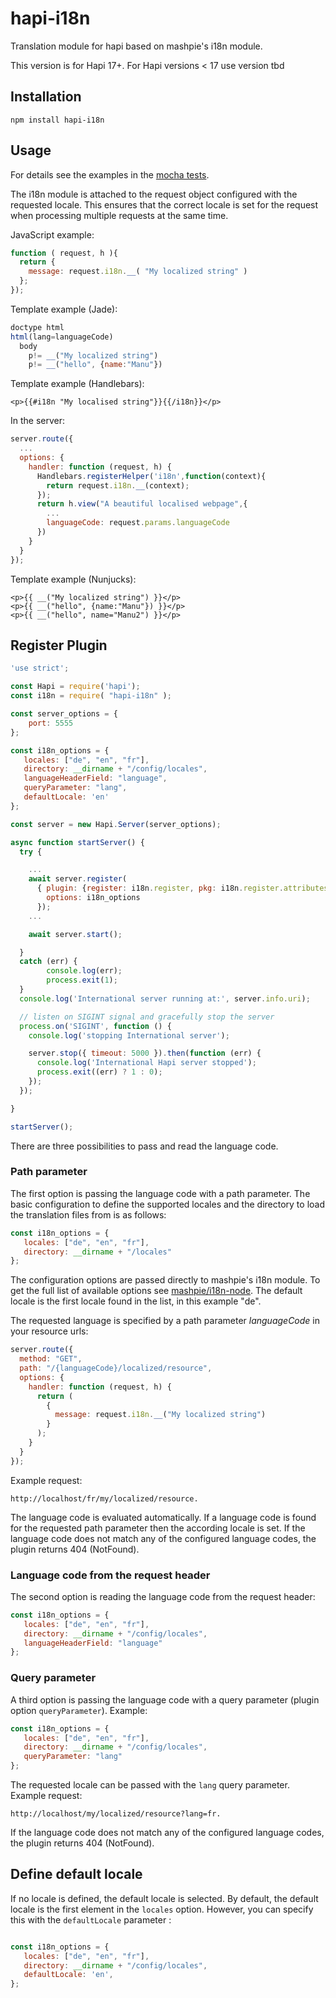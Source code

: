 # hapi-i18n
Translation module for hapi based on mashpie's i18n module.

This version is for Hapi 17+.
For Hapi versions < 17 use version tbd

## Installation
```
npm install hapi-i18n
```

## Usage

For details see the examples in the [mocha tests](test/test.js).

The i18n module is attached to the request object configured with the requested locale. This ensures that the correct locale is set for the request when processing multiple requests at the same time.

JavaScript example:

```js
function ( request, h ){
  return {
    message: request.i18n.__( "My localized string" )
  };
});

```

Template example (Jade):

```js
doctype html
html(lang=languageCode)
  body
    p!= __("My localized string")
    p!= __("hello", {name:"Manu"})
```

Template example (Handlebars):

```
<p>{{#i18n "My localised string"}}{{/i18n}}</p>
```

In the server:

```js
server.route({
  ...
  options: {
    handler: function (request, h) {
      Handlebars.registerHelper('i18n',function(context){
        return request.i18n.__(context);
      });
      return h.view("A beautiful localised webpage",{
        ...
        languageCode: request.params.languageCode
      })
    }
  }
});

```

Template example (Nunjucks):
```
<p>{{ __("My localized string") }}</p>
<p>{{ __("hello", {name:"Manu"}) }}</p>
<p>{{ __("hello", name="Manu2") }}</p>
```

## Register Plugin

```js
'use strict';

const Hapi = require('hapi');
const i18n = require( "hapi-i18n" );

const server_options = {
	port: 5555
};

const i18n_options = {
   locales: ["de", "en", "fr"],
   directory: __dirname + "/config/locales",
   languageHeaderField: "language",
   queryParameter: "lang",
   defaultLocale: 'en'
};

const server = new Hapi.Server(server_options);

async function startServer() {
  try {

    ...
    await server.register(
      { plugin: {register: i18n.register, pkg: i18n.register.attributes.pkg},
        options: i18n_options
      });
    ...

    await server.start();

  }
  catch (err) {
        console.log(err);
        process.exit(1);
  }
  console.log('International server running at:', server.info.uri);

  // listen on SIGINT signal and gracefully stop the server
  process.on('SIGINT', function () {
    console.log('stopping International server');

    server.stop({ timeout: 5000 }).then(function (err) {
      console.log('International Hapi server stopped');
      process.exit((err) ? 1 : 0);
    });
  });

}

startServer();

```

There are three possibilities to pass and read the language code.

### Path parameter

The first option is passing the language code with a path parameter.
The basic configuration to define the supported locales and the directory to load the translation files from is as follows:

```js
const i18n_options = {
   locales: ["de", "en", "fr"],
   directory: __dirname + "/locales"
};

```

The configuration options are passed directly to mashpie's i18n module.
To get the full list of available options see [mashpie/i18n-node](https://github.com/mashpie/i18n-node). The default locale is the first locale found in the list, in this example "de".

The requested language is specified by a path parameter *languageCode* in your resource urls:

```js
server.route({
  method: "GET",
  path: "/{languageCode}/localized/resource",
  options: {
    handler: function (request, h) {
      return (
        {
          message: request.i18n.__("My localized string")
        }
      );
    }
  }
});

```

Example request:

```
http://localhost/fr/my/localized/resource.
```
The language code is evaluated automatically. If a language code is found for the requested path parameter then the according locale is set.
If the language code does not match any of the configured language codes, the plugin returns 404 (NotFound).

### Language code from the request header

The second option is reading the language code from the request header:

```js
const i18n_options = {
   locales: ["de", "en", "fr"],
   directory: __dirname + "/config/locales",
   languageHeaderField: "language"
};

```

### Query parameter

A third option is passing the language code with a query parameter (plugin option `queryParameter`). Example:

```js
const i18n_options = {
   locales: ["de", "en", "fr"],
   directory: __dirname + "/config/locales",
   queryParameter: "lang"
};
```

The requested locale can be passed with the `lang` query parameter. Example request:

```
http://localhost/my/localized/resource?lang=fr.
```

If the language code does not match any of the configured language codes, the plugin returns 404 (NotFound).

## Define default locale

If no locale is defined, the default locale is selected. By default, the default locale is the first element in the `locales` option.
However, you can specify this with the `defaultLocale` parameter :

```js

const i18n_options = {
   locales: ["de", "en", "fr"],
   directory: __dirname + "/config/locales",
   defaultLocale: 'en',
};

```
